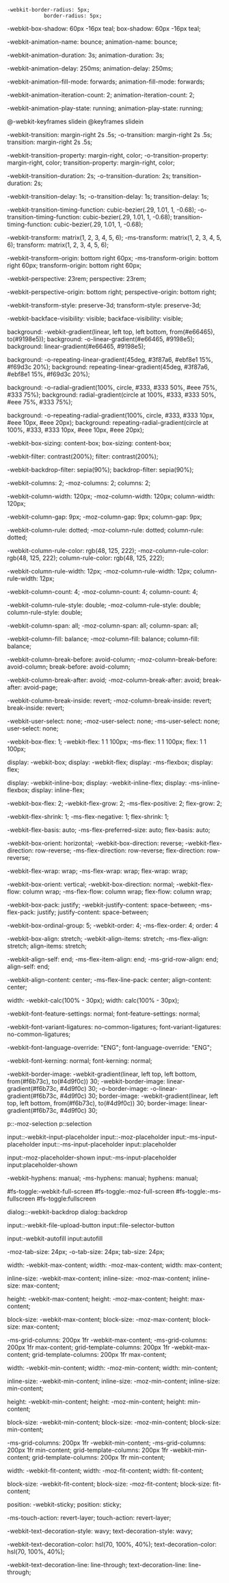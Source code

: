 ```
-webkit-border-radius: 5px;
            border-radius: 5px;
```

-webkit-box-shadow: 60px -16px teal;
            box-shadow: 60px -16px teal;

-webkit-animation-name: bounce;
            animation-name: bounce;

-webkit-animation-duration: 3s;
            animation-duration: 3s;

-webkit-animation-delay: 250ms;
            animation-delay: 250ms;

-webkit-animation-fill-mode: forwards;
            animation-fill-mode: forwards;

-webkit-animation-iteration-count: 2;
            animation-iteration-count: 2;

-webkit-animation-play-state: running;
            animation-play-state: running;

@-webkit-keyframes slidein
@keyframes slidein

-webkit-transition: margin-right 2s .5s;
-o-transition: margin-right 2s .5s;
transition: margin-right 2s .5s;

-webkit-transition-property: margin-right, color;
-o-transition-property: margin-right, color;
transition-property: margin-right, color;


-webkit-transition-duration: 2s;
-o-transition-duration: 2s;
transition-duration: 2s;

-webkit-transition-delay: 1s;
         -o-transition-delay: 1s;
            transition-delay: 1s;

-webkit-transition-timing-function: cubic-bezier(.29, 1.01, 1, -0.68);
         -o-transition-timing-function: cubic-bezier(.29, 1.01, 1, -0.68);
            transition-timing-function: cubic-bezier(.29, 1.01, 1, -0.68);

-webkit-transform: matrix(1, 2, 3, 4, 5, 6);
        -ms-transform: matrix(1, 2, 3, 4, 5, 6);
            transform: matrix(1, 2, 3, 4, 5, 6);

-webkit-transform-origin: bottom right 60px;
        -ms-transform-origin: bottom right 60px;
            transform-origin: bottom right 60px;

-webkit-perspective: 23rem;
            perspective: 23rem;

-webkit-perspective-origin: bottom right;
            perspective-origin: bottom right;

-webkit-transform-style: preserve-3d;
            transform-style: preserve-3d;

-webkit-backface-visibility: visible;
            backface-visibility: visible;

background: -webkit-gradient(linear, left top, left bottom, from(#e66465), to(#9198e5));
background: -o-linear-gradient(#e66465, #9198e5);
background: linear-gradient(#e66465, #9198e5);

background: -o-repeating-linear-gradient(45deg, #3f87a6, #ebf8e1 15%, #f69d3c 20%);
background: repeating-linear-gradient(45deg, #3f87a6, #ebf8e1 15%, #f69d3c 20%);

background: -o-radial-gradient(100%, circle, #333, #333 50%, #eee 75%, #333 75%);
    background: radial-gradient(circle at 100%, #333, #333 50%, #eee 75%, #333 75%);

background: -o-repeating-radial-gradient(100%, circle, #333, #333 10px, #eee 10px, #eee 20px);
    background: repeating-radial-gradient(circle at 100%, #333, #333 10px, #eee 10px, #eee 20px);

-webkit-box-sizing: content-box;
            box-sizing: content-box;

-webkit-filter: contrast(200%);
            filter: contrast(200%);

-webkit-backdrop-filter: sepia(90%);
            backdrop-filter: sepia(90%);

-webkit-columns: 2;
       -moz-columns: 2;
            columns: 2;

-webkit-column-width: 120px;
       -moz-column-width: 120px;
            column-width: 120px;

-webkit-column-gap: 9px;
       -moz-column-gap: 9px;
            column-gap: 9px;

-webkit-column-rule: dotted;
       -moz-column-rule: dotted;
            column-rule: dotted;

-webkit-column-rule-color: rgb(48, 125, 222);
       -moz-column-rule-color: rgb(48, 125, 222);
            column-rule-color: rgb(48, 125, 222);

-webkit-column-rule-width: 12px;
       -moz-column-rule-width: 12px;
            column-rule-width: 12px;

-webkit-column-count: 4;
       -moz-column-count: 4;
            column-count: 4;

-webkit-column-rule-style: double;
       -moz-column-rule-style: double;
            column-rule-style: double;

-webkit-column-span: all;
       -moz-column-span: all;
            column-span: all;

-webkit-column-fill: balance;
       -moz-column-fill: balance;
            column-fill: balance;

-webkit-column-break-before: avoid-column;
       -moz-column-break-before: avoid-column;
            break-before: avoid-column;

-webkit-column-break-after: avoid;
       -moz-column-break-after: avoid;
            break-after: avoid-page;

-webkit-column-break-inside: revert;
   -moz-column-break-inside: revert;
        break-inside: revert;

-webkit-user-select: none;
     -moz-user-select: none;
      -ms-user-select: none;
          user-select: none;

-webkit-box-flex: 1;
  -webkit-flex: 1 1 100px;
      -ms-flex: 1 1 100px;
          flex: 1 1 100px;

display: -webkit-box;
display: -webkit-flex;
display: -ms-flexbox;
display: flex;

display: -webkit-inline-box;
display: -webkit-inline-flex;
display: -ms-inline-flexbox;
display: inline-flex;

-webkit-box-flex: 2;
  -webkit-flex-grow: 2;
      -ms-flex-positive: 2;
          flex-grow: 2;

-webkit-flex-shrink: 1;
      -ms-flex-negative: 1;
          flex-shrink: 1;

-webkit-flex-basis: auto;
      -ms-flex-preferred-size: auto;
          flex-basis: auto;

-webkit-box-orient: horizontal;
  -webkit-box-direction: reverse;
  -webkit-flex-direction: row-reverse;
      -ms-flex-direction: row-reverse;
          flex-direction: row-reverse;

-webkit-flex-wrap: wrap;
      -ms-flex-wrap: wrap;
          flex-wrap: wrap;

-webkit-box-orient: vertical;
  -webkit-box-direction: normal;
  -webkit-flex-flow: column wrap;
      -ms-flex-flow: column wrap;
          flex-flow: column wrap;

-webkit-box-pack: justify;
  -webkit-justify-content: space-between;
      -ms-flex-pack: justify;
          justify-content: space-between;

-webkit-box-ordinal-group: 5;
  -webkit-order: 4;
      -ms-flex-order: 4;
          order: 4

-webkit-box-align: stretch;
  -webkit-align-items: stretch;
      -ms-flex-align: stretch;
          align-items: stretch;

-webkit-align-self: end;
      -ms-flex-item-align: end;
              -ms-grid-row-align: end;
          align-self: end;

-webkit-align-content: center;
      -ms-flex-line-pack: center;
          align-content: center;

width: -webkit-calc(100% - 30px);
    width: calc(100% - 30px);

-webkit-font-feature-settings: normal;
         font-feature-settings: normal;

-webkit-font-variant-ligatures: no-common-ligatures;
        font-variant-ligatures: no-common-ligatures;

-webkit-font-language-override: "ENG";
        font-language-override: "ENG";

-webkit-font-kerning: normal;
        font-kerning: normal;

-webkit-border-image: -webkit-gradient(linear, left top, left bottom, from(#f6b73c), to(#4d9f0c)) 30;
-webkit-border-image: linear-gradient(#f6b73c, #4d9f0c) 30;
     -o-border-image: -o-linear-gradient(#f6b73c, #4d9f0c) 30;
        border-image: -webkit-gradient(linear, left top, left bottom, from(#f6b73c), to(#4d9f0c)) 30;
        border-image: linear-gradient(#f6b73c, #4d9f0c) 30;

p::-moz-selection
p::selection

input::-webkit-input-placeholder
input::-moz-placeholder
input:-ms-input-placeholder
input::-ms-input-placeholder
input::placeholder

input:-moz-placeholder-shown
input:-ms-input-placeholder
input:placeholder-shown

-webkit-hyphens: manual;
        -ms-hyphens: manual;
            hyphens: manual;

#fs-toggle:-webkit-full-screen
#fs-toggle:-moz-full-screen
#fs-toggle:-ms-fullscreen
#fs-toggle:fullscreen

dialog::-webkit-backdrop
dialog::backdrop

input::-webkit-file-upload-button
input::file-selector-button

input:-webkit-autofill
input:autofill

-moz-tab-size: 24px;
      -o-tab-size: 24px;
         tab-size: 24px;

width: -webkit-max-content;
width: -moz-max-content;
width: max-content;

inline-size: -webkit-max-content;
inline-size: -moz-max-content;
inline-size: max-content;

height: -webkit-max-content;
height: -moz-max-content;
height: max-content;

block-size: -webkit-max-content;
block-size: -moz-max-content;
block-size: max-content;

-ms-grid-columns: 200px 1fr -webkit-max-content;
-ms-grid-columns: 200px 1fr max-content;
grid-template-columns: 200px 1fr -webkit-max-content;
grid-template-columns: 200px 1fr max-content;

width: -webkit-min-content;
width: -moz-min-content;
width: min-content;

inline-size: -webkit-min-content;
inline-size: -moz-min-content;
inline-size: min-content;

height: -webkit-min-content;
height: -moz-min-content;
height: min-content;

block-size: -webkit-min-content;
block-size: -moz-min-content;
block-size: min-content;

-ms-grid-columns: 200px 1fr -webkit-min-content;
-ms-grid-columns: 200px 1fr min-content;
grid-template-columns: 200px 1fr -webkit-min-content;
grid-template-columns: 200px 1fr min-content;

width: -webkit-fit-content;
width: -moz-fit-content;
width: fit-content;

block-size: -webkit-fit-content;
block-size: -moz-fit-content;
block-size: fit-content;

position: -webkit-sticky;
position: sticky;

-ms-touch-action: revert-layer;
    touch-action: revert-layer;

-webkit-text-decoration-style: wavy;
         text-decoration-style: wavy;

-webkit-text-decoration-color: hsl(70, 100%, 40%);
         text-decoration-color: hsl(70, 100%, 40%);

-webkit-text-decoration-line: line-through;
         text-decoration-line: line-through;
